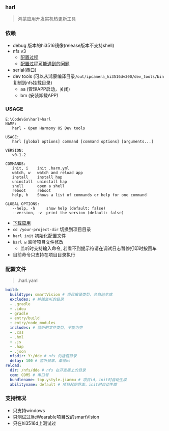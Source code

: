 ### harl
> 鸿蒙应用开发实机热更新工具

### 依赖
- debug 版本的hi3516镜像(release版本不支持shell)
- nfs v3
  - [配置过程](https://openharmony.gitee.com/openharmony/docs/blob/master/kernel/NFS.md)
  - [配置过程可能遇到的问题](https://openharmony.gitee.com/openharmony/docs/issues/I1YIBO)
- serial(串口)
- dev tools (可以从鸿蒙编译目录`/out/ipcamera_hi3516dv300/dev_tools/bin`复制到nfs挂载目录)
  - aa (管理APP启动，关闭)
  - bm (安装卸载APP)

### USAGE

```shell
E:\Code\Go\harl>harl
NAME:
   harl - Open Harmony OS Dev tools

USAGE:
   harl [global options] command [command options] [arguments...]

VERSION:
   v0.1.2

COMMANDS:
   init, i    init .harm.yml
   watch, w   watch and reload app
   install    install hap
   uninstall  uninstall hap
   shell      open a shell
   reboot     reboot
   help, h    Shows a list of commands or help for one command

GLOBAL OPTIONS:
   --help, -h     show help (default: false)
   --version, -v  print the version (default: false)

```
- [下载应用](https://gitee.com/ystyle/harl/releases)
- `cd /your-project-dir` 切换到项目目录
- `harl init` 初始化配置文件
- `harl w` 监听项目文件修改
  - 监听时支持输入命令, 若看不到提示符请在调试日志暂停打印时按回车
- 目前命令只支持在项目目录执行

### 配置文件
>.harl.yaml
```yaml
build:
  buildtype: smartVision # 项目编译类型，会自动生成
  excludes: # 排除监听的目录
  - .gradle
  - .idea
  - gradle
  - entry/build
  - entry/node_modules
  includes: # 监听的文件类型，不能为空
  - .css
  - .hml
  - .js
  - .hap
  - .json
  nfsdir: Y:/dde # nfs 的挂载目录
  delay: 100 # 监听频率，单位ms
reload:
  dir: /nfs/dde # nfs 在开发板上的目录
  com: COM5 # 串口号
  bundlename: top.ystyle.jianmu # 项目id，init时自动生成
  abilityname: default # 项目起始界面，init时自动生成
```

### 支持情况
- 只支持windows
- 只测试过liteWearable项目改的smartVision
- 只在hi3516d上测试过